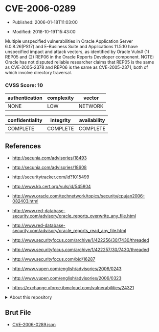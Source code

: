 # CVE-2006-0289

- Published: 2006-01-18T11:03:00

- Modified: 2018-10-19T15:43:00

Multiple unspecified vulnerabilities in Oracle Application Server 6.0.8.26(PS17) and E-Business Suite and Applications 11.5.10 have unspecified impact and attack vectors, as identified by Oracle Vuln# (1) REP05 and (2) REP06 in the Oracle Reports Developer component. NOTE: Oracle has not disputed reliable researcher claims that REP05 is the same as CVE-2005-2378 and REP06 is the same as CVE-2005-2371, both of which involve directory traversal.

### CVSS Score: **10**

| authentication | complexity | vector |
| --- | --- | --- |
| NONE | LOW | NETWORK |

| confidentiality | integrity | availability |
| --- | --- | --- |
| COMPLETE | COMPLETE | COMPLETE |

## References

* http://secunia.com/advisories/18493

* http://secunia.com/advisories/18608

* http://securitytracker.com/id?1015499

* http://www.kb.cert.org/vuls/id/545804

* http://www.oracle.com/technetwork/topics/security/cpujan2006-082403.html

* http://www.red-database-security.com/advisory/oracle_reports_overwrite_any_file.html

* http://www.red-database-security.com/advisory/oracle_reports_read_any_file.html

* http://www.securityfocus.com/archive/1/422256/30/7430/threaded

* http://www.securityfocus.com/archive/1/422257/30/7430/threaded

* http://www.securityfocus.com/bid/16287

* http://www.vupen.com/english/advisories/2006/0243

* http://www.vupen.com/english/advisories/2006/0323

* https://exchange.xforce.ibmcloud.com/vulnerabilities/24321

<details>
<summary>About this repository</summary> 

  This repository is part of the project [Live Hack CVE](https://github.com/Live-Hack-CVE). Main website can be found [www.live-hack.org](https://www.live-hack.org) 
  
  Made by [Sn0wAlice](https://github.com/Sn0wAlice) for the people that care about security and need to have a feed of the latest CVEs. Hope you enjoy it, don't forget to star the repo and follow me on [Twitter](https://twitter.com/Sn0wAlice) and [Github](https://github.com/Sn0wAlice). And that is my [personnal website](https://www.alice-snow.me/)

  - [Home Page](https://github.com/Live-Hack-CVE)
  - [Framework](https://github.com/Live-Hack-CVE/cve-framework)
  - [CVE database](https://github.com/Live-Hack-CVE/full_database)
  - [Changelog](https://github.com/Live-Hack-CVE/Changelog)
</details>

## Brut File

* [CVE-2006-0289.json](https://raw.githubusercontent.com/Live-Hack-CVE/full_database/main/cves/2006/CVE-2006-0289.json)

